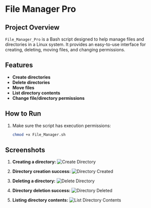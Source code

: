 # File Manager Pro

## Project Overview
`File_Manager_Pro` is a Bash script designed to help manage files and directories in a Linux system. It provides an easy-to-use interface for creating, deleting, moving files, and changing permissions.

## Features
- **Create directories**
- **Delete directories**
- **Move files**
- **List directory contents**
- **Change file/directory permissions**

## How to Run
1. Make sure the script has execution permissions:
   ```bash
   chmod +x File_Manager.sh
## Screenshots
1. **Creating a directory:**
   ![Create Directory](./Screenshot%202024-09-18%20092556.png)

2. **Directory creation success:**
   ![Directory Created](./Screenshot%202024-09-18%20092606.png)

3. **Deleting a directory:**
   ![Delete Directory](./Screenshot%202024-09-18%20092637.png)

4. **Directory deletion success:**
   ![Directory Deleted](./Screenshot%202024-09-18%20092646.png)

5. **Listing directory contents:**
   ![List Directory Contents](./Screenshot%202024-09-18%20093015.png)
